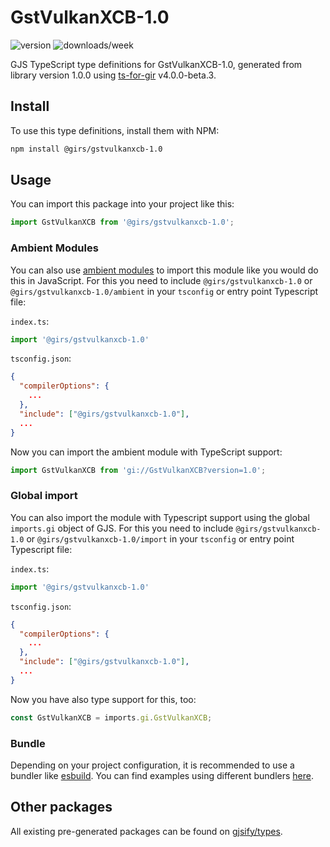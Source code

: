 
# GstVulkanXCB-1.0

![version](https://img.shields.io/npm/v/@girs/gstvulkanxcb-1.0)
![downloads/week](https://img.shields.io/npm/dw/@girs/gstvulkanxcb-1.0)


GJS TypeScript type definitions for GstVulkanXCB-1.0, generated from library version 1.0.0 using [ts-for-gir](https://github.com/gjsify/ts-for-gir) v4.0.0-beta.3.


## Install

To use this type definitions, install them with NPM:
```bash
npm install @girs/gstvulkanxcb-1.0
```

## Usage

You can import this package into your project like this:
```ts
import GstVulkanXCB from '@girs/gstvulkanxcb-1.0';
```

### Ambient Modules

You can also use [ambient modules](https://github.com/gjsify/ts-for-gir/tree/main/packages/cli#ambient-modules) to import this module like you would do this in JavaScript.
For this you need to include `@girs/gstvulkanxcb-1.0` or `@girs/gstvulkanxcb-1.0/ambient` in your `tsconfig` or entry point Typescript file:

`index.ts`:
```ts
import '@girs/gstvulkanxcb-1.0'
```

`tsconfig.json`:
```json
{
  "compilerOptions": {
    ...
  },
  "include": ["@girs/gstvulkanxcb-1.0"],
  ...
}
```

Now you can import the ambient module with TypeScript support: 

```ts
import GstVulkanXCB from 'gi://GstVulkanXCB?version=1.0';
```

### Global import

You can also import the module with Typescript support using the global `imports.gi` object of GJS.
For this you need to include `@girs/gstvulkanxcb-1.0` or `@girs/gstvulkanxcb-1.0/import` in your `tsconfig` or entry point Typescript file:

`index.ts`:
```ts
import '@girs/gstvulkanxcb-1.0'
```

`tsconfig.json`:
```json
{
  "compilerOptions": {
    ...
  },
  "include": ["@girs/gstvulkanxcb-1.0"],
  ...
}
```

Now you have also type support for this, too:

```ts
const GstVulkanXCB = imports.gi.GstVulkanXCB;
```

### Bundle

Depending on your project configuration, it is recommended to use a bundler like [esbuild](https://esbuild.github.io/). You can find examples using different bundlers [here](https://github.com/gjsify/ts-for-gir/tree/main/examples).

## Other packages

All existing pre-generated packages can be found on [gjsify/types](https://github.com/gjsify/types).

